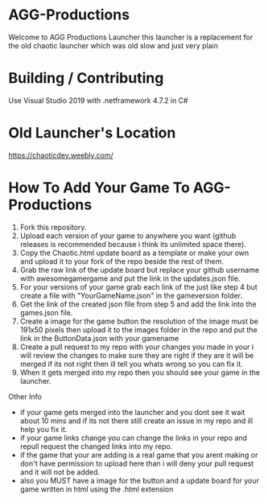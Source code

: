 # AGG-Productions

Welcome to AGG Productions Launcher this launcher is a replacement for the old chaotic launcher which was old slow and just very plain

# Building / Contributing

Use Visual Studio 2019 with .netframework 4.7.2 in C#

# Old Launcher's Location

https://chaoticdev.weebly.com/

# How To Add Your Game To AGG-Productions

1. Fork this repository.
2. Upload each version of your game to anywhere you want (github releases is recommended because i think its unlimited space there).
3. Copy the Chaotic.html update board as a template or make your own and upload it to your fork of the repo beside the rest of them.
4. Grab the raw link of the update board but replace your github username with awesomegamergame and put the link in the updates.json file.
5. For your versions of your game grab each link of the just like step 4 but create a file with "YourGameName.json" in the gameversion folder.
6. Get the link of the created json file from step 5 and add the link into the games.json file.
7. Create a image for the game button the resolution of the image must be 191x50 pixels then upload it to the images folder in the repo and put the link in the ButtonData.json with your gamename
8. Create a pull request to my repo with your changes you made in your i will review the changes to make sure they are right if they are it will be merged if its not right then ill tell you whats wrong so you can fix it.
9. When it gets merged into my repo then you should see your game in the launcher.

Other Info
- if your game gets merged into the launcher and you dont see it wait about 10 mins and if its not there still create an issue in my repo and ill help you fix it.
- if your game links change you can change the links in your repo and repull request the changed links into my repo.
- if the game that your are adding is a real game that you arent making or don't have permission to upload here than i will deny your pull request and it will not be added.
- also you MUST have a image for the button and a update board for your game written in html using the .html extension
